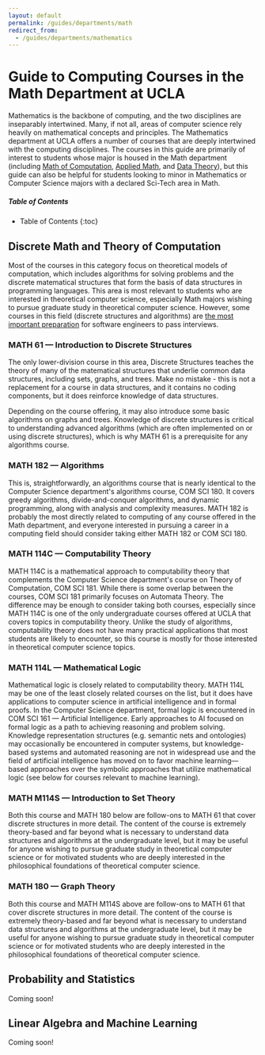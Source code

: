 ```yaml
---
layout: default
permalink: /guides/departments/math
redirect_from:
  - /guides/departments/mathematics
---
```


# Guide to Computing Courses in the Math Department at UCLA

Mathematics is the backbone of computing, and the two disciplines are inseparably intertwined. Many, if not all, areas of computer science rely heavily on mathematical concepts and principles. The Mathematics department at UCLA offers a number of courses that are deeply intertwined with the computing disciplines. The courses in this guide are primarily of interest to students whose major is housed in the Math department (including [Math of Computation](https://catalog.registrar.ucla.edu/major/2022/MathematicsofComputationBS), [Applied Math](https://catalog.registrar.ucla.edu/major/2022/AppliedMathematicsBS), and [Data Theory](https://catalog.registrar.ucla.edu/major/2022/DataTheoryBS)), but this guide can also be helpful for students looking to minor in Mathematics or Computer Science majors with a declared Sci-Tech area in Math. 

##### Table of Contents

* Table of Contents
{:toc}

## Discrete Math and Theory of Computation

Most of the courses in this category focus on theoretical models of computation, which includes algorithms for solving problems and the discrete matematical structures that form the basis of data structures in programming languages. This area is most relevant to students who are interested in theoretical computer science, especially Math majors wishing to pursue graduate study in theoretical computer science. However, some courses in this field (discrete structures and algorithms) are [the most important preparation](/guides/fields/software#software-engineering-preparation) for software engineers to pass interviews.

### MATH 61 — Introduction to Discrete Structures

The only lower-division course in this area, Discrete Structures teaches the theory of many of the matematical structures that underlie common data structures, including sets, graphs, and trees. Make no mistake - this is not a replacement for a course in data structures, and it contains no coding components, but it does reinforce knowledge of data structures.

Depending on the course offering, it may also introduce some basic algorithms on graphs and trees. Knowledge of discrete structures is critical to understanding advanced algorithms (which are often implemented on or using discrete structures), which is why MATH 61 is a prerequisite for any algorithms course.

### MATH 182 — Algorithms

This is, straightforwardly, an algorithms course that is nearly identical to the Computer Science department's algorithms course, COM SCI 180. It covers greedy algorithms, divide-and-conquer algorithms, and dynamic programming, along with analysis and complexity measures. MATH 182 is probably the most directly related to computing of any course offered in the Math department, and everyone interested in pursuing a career in a computing field should consider taking either MATH 182 or COM SCI 180.

### MATH 114C — Computability Theory

MATH 114C is a mathematical approach to computability theory that complements the Computer Science department's course on Theory of Computation, COM SCI 181. While there is some overlap between the courses, COM SCI 181 primarily focuses on Automata Theory. The difference may be enough to consider taking both courses, especially since MATH 114C is one of the only undergraduate courses offered at UCLA that covers topics in computability theory. Unlike the study of algorithms, computability theory does not have many practical applications that most students are likely to encounter, so this course is mostly for those interested in theoretical computer science topics.

### MATH 114L — Mathematical Logic

Mathematical logic is closely related to computability theory. MATH 114L may be one of the least closely related courses on the list, but it does have applications to computer science in artificial intelligence and in formal proofs. In the Computer Science department, formal logic is encountered in COM SCI 161 — Artificial Intelligence. Early approaches to AI focused on formal logic as a path to achieving reasoning and problem solving. Knowledge representation structures (e.g. semantic nets and ontologies) may occasionally be encountered in computer systems, but knowledge-based systems and automated reasoning are not in widespread use and the field of artificial intelligence has moved on to favor machine learning—based approaches over the symbolic approaches that utilize mathematical logic (see below for courses relevant to machine learning).

### MATH M114S — Introduction to Set Theory

Both this course and MATH 180 below are follow-ons to MATH 61 that cover discrete structures in more detail. The content of the course is extremely theory-based and far beyond what is necessary to understand data structures and algorithms at the undergraduate level, but it may be useful for anyone wishing to pursue graduate study in theoretical computer science or for motivated students who are deeply interested in the philosophical foundations of theoretical computer science.

### MATH 180 — Graph Theory

Both this course and MATH M114S above are follow-ons to MATH 61 that cover discrete structures in more detail. The content of the course is extremely theory-based and far beyond what is necessary to understand data structures and algorithms at the undergraduate level, but it may be useful for anyone wishing to pursue graduate study in theoretical computer science or for motivated students who are deeply interested in the philosophical foundations of theoretical computer science.

## Probability and Statistics

Coming soon!

## Linear Algebra and Machine Learning

Coming soon!
